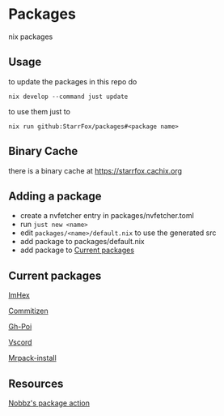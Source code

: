 # Packages

nix packages

## Usage

to update the packages in this repo do

```shell
nix develop --command just update
```

to use them just to

```shell
nix run github:StarrFox/packages#<package name>
```

## Binary Cache

there is a binary cache at <https://starrfox.cachix.org>

## Adding a package

- create a nvfetcher entry in packages/nvfetcher.toml
- run `just new <name>`
- edit `packages/<name>/default.nix` to use the generated src
- add package to packages/default.nix
- add package to [Current packages](#current-packages)

## Current packages

[ImHex](https://github.com/WerWolv/ImHex)

[Commitizen](https://github.com/commitizen-tools/commitizen)

[Gh-Poi](https://github.com/seachicken/gh-poi)

[Vscord](https://github.com/LeonardSSH/vscord)

[Mrpack-install](https://github.com/nothub/mrpack-install)

## Resources

[Nobbz's package action](https://github.com/NobbZ/nixos-config/blob/4acd7fe978495e25a228586c380160be91d6bd63/.github/workflows/flake-update.yml#L9-L39)
